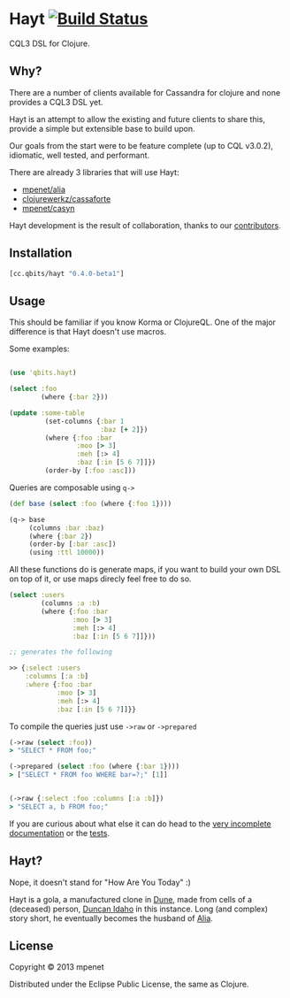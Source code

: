 # Hayt [![Build Status](https://secure.travis-ci.org/mpenet/hayt.png?branch=master)](http://travis-ci.org/mpenet/hayt)

CQL3 DSL for Clojure.

## Why?

There are a number of clients available for Cassandra for clojure and
none provides a CQL3 DSL yet.

Hayt is an attempt to allow the existing and future clients to share
this, provide a simple but extensible base to build upon.

Our goals from the start were to be feature complete (up to CQL
v3.0.2), idiomatic, well tested, and performant.

There are already 3 libraries that will use Hayt:

* [mpenet/alia](https://github.com/mpenet/alia)
* [clojurewerkz/cassaforte](https://github.com/clojurewerkz/cassaforte)
* [mpenet/casyn](https://github.com/mpenet/casyn)

Hayt development is the result of collaboration, thanks to our [contributors](https://github.com/mpenet/hayt/contributors).

## Installation

```clojure
[cc.qbits/hayt "0.4.0-beta1"]
```

## Usage

This should be familiar if you know Korma or ClojureQL.
One of the major difference is that Hayt doesn't use macros.

Some examples:

```clojure

(use 'qbits.hayt)

(select :foo
        (where {:bar 2}))

(update :some-table
         (set-columns {:bar 1
                       :baz [+ 2]})
         (where {:foo :bar
                 :moo [> 3]
                 :meh [:> 4]
                 :baz [:in [5 6 7]]})
         (order-by [:foo :asc]))
```

Queries are composable using `q->`

```clojure
(def base (select :foo (where {:foo 1})))

(q-> base
     (columns :bar :baz)
     (where {:bar 2})
     (order-by [:bar :asc])
     (using :ttl 10000))

```

All these functions do is generate maps, if you want to build your own
DSL on top of it, or use maps direcly feel free to do so.

```clojure
(select :users
        (columns :a :b)
        (where {:foo :bar
                :moo [> 3]
                :meh [:> 4]
                :baz [:in [5 6 7]]}))

;; generates the following

>> {:select :users
    :columns [:a :b]
    :where {:foo :bar
            :moo [> 3]
            :meh [:> 4]
            :baz [:in [5 6 7]]}}
```

To compile the queries just use `->raw` or `->prepared`

```clojure
(->raw (select :foo))
> "SELECT * FROM foo;"

(->prepared (select :foo (where {:bar 1})))
> ["SELECT * FROM foo WHERE bar=?;" [1]]


(->raw {:select :foo :columns [:a :b]})
> "SELECT a, b FROM foo;"

```

If you are curious about what else it can do head to the [very
incomplete documentation](http://mpenet.github.com/hayt/codox/qbits.hayt.html) or the [tests](https://github.com/mpenet/hayt/blob/master/test/qbits/hayt/core_test.clj).

## Hayt?

Nope, it doesn't stand for "How Are You Today" :)

Hayt is a gola, a manufactured clone in
[Dune](http://en.wikipedia.org/wiki/Dune_universe), made from cells of
a (deceased) person,
[Duncan Idaho](http://en.wikipedia.org/wiki/Duncan_Idaho) in this
instance.
Long (and complex) story short, he eventually becomes the husband of
[Alia](http://en.wikipedia.org/wiki/Alia_Atreides).

## License

Copyright © 2013 mpenet

Distributed under the Eclipse Public License, the same as Clojure.

